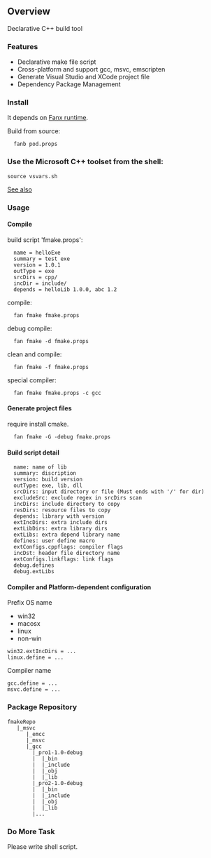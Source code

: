 
## Overview

Declarative C++ build tool

### Features

- Declarative make file script
- Cross-platform and support gcc, msvc, emscripten
- Generate Visual Studio and XCode project file
- Dependency Package Management


### Install

It depends on [Fanx runtime](https://github.com/fanx-dev/fanx/blob/master/doc/QuickStart.md).

Build from source:
```
  fanb pod.props
```

### Use the Microsoft C++ toolset from the shell:
```
source vsvars.sh
```
[See also](https://learn.microsoft.com/en-us/cpp/build/building-on-the-command-line?view=msvc-170)

### Usage

#### Compile

build script 'fmake.props':
```
  name = helloExe
  summary = test exe
  version = 1.0.1
  outType = exe
  srcDirs = cpp/
  incDir = include/
  depends = helloLib 1.0.0, abc 1.2
```
compile:
```
  fan fmake fmake.props
```
debug compile:
```
  fan fmake -d fmake.props
```
clean and compile:
```
  fan fmake -f fmake.props
```
special compiler:
```
  fan fmake fmake.props -c gcc
```

#### Generate project files
require install cmake.
```
  fan fmake -G -debug fmake.props
```

#### Build script detail

```
  name: name of lib
  summary: discription
  version: build version
  outType: exe, lib, dll
  srcDirs: input directory or file (Must ends with '/' for dir)
  excludeSrc: exclude regex in srcDirs scan
  incDirs: include directory to copy
  resDirs: resource files to copy
  depends: library with version
  extIncDirs: extra include dirs
  extLibDirs: extra library dirs
  extLibs: extra depend library name
  defines: user define macro
  extConfigs.cppflags: compiler flags
  incDst: header file directory name
  extConfigs.linkflags: link flags
  debug.defines
  debug.extLibs
```

#### Compiler and Platform-dependent configuration
Prefix OS name
- win32
- macosx
- linux
- non-win

```
win32.extIncDirs = ...
linux.define = ...
```

Compiler name
```
gcc.define = ...
msvc.define = ...
```


### Package Repository

```
fmakeRepo
   |_msvc
      |_emcc
      |_msvc
      |_gcc
        |_pro1-1.0-debug
        |  |_bin
        |  |_include
        |  |_obj
        |  |_lib
        |_pro2-1.0-debug
        |  |_bin
        |  |_include
        |  |_obj
        |  |_lib
        |...

```


### Do More Task

Please write shell script.
